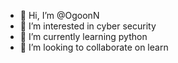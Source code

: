 - 👋 Hi, I’m @OgoonN
- 👀 I’m interested in cyber security
- 🌱 I’m currently learning python
- 💞️ I’m looking to collaborate on learn
  

<!---
OgoonN/OgoonN is a ✨ special ✨ repository because its `README.md` (this file) appears on your GitHub profile.
You can click the Preview link to take a look at your changes.
--->

